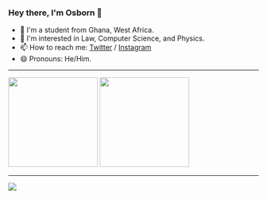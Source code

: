 ### Hey there, I'm Osborn 👋

- 🔭 I'm a student from Ghana, West Africa.
- 🦿 I'm interested in Law, Computer Science, and Physics.
- 📫 How to reach me: [Twitter](https://www.x.com/_vinci233) / [Instagram](https://www.instagram.com/_v.inci)
- 😄 Pronouns: He/Him.
<hr>

<div>
 <img height="180em" src="https://github-readme-stats-git-masterrstaa-rickstaa.vercel.app/api?username=osborngh&layout=compact&show_icons=true&theme=dark" />
 <img height="180em" src="https://github-readme-stats-git-masterrstaa-rickstaa.vercel.app/api/top-langs/?username=osborngh&layout=compact&langs_count=6&theme=dark&hide=css,scss,html,tex,makefile" />
</div>
<hr>

![](https://komarev.com/ghpvc/?username=osborngh)

